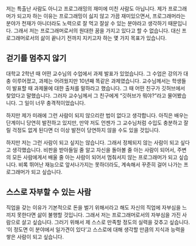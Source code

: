저는 특출난 사람도 아니고 프로그래밍의 재미에 미친 사람도 아닙니다. 제가 프로그래머가 되고자 하는 이유는 프로그래밍이 싫지 않고 가끔 재미있으면서, 프로그래머라는 분야가 천재가 아니더라도 노력으로 잘 먹고 잘살 수 있는 분야라고 생각하기 때문입니다. 그래서 저는 프로그래머로서의 원대한 꿈을 가지고 있다고 할 수 없습니다. 대신 프로그래머로서의 삶이 끝나기 전까지 지키고자 하는 몇 가지 목표가 있습니다.

## 걷기를 멈추지 않기

대학교 2학년 때 어떤 교수님의 수업에서 과제 발표가 있었습니다. 그 수업은 강의가 대충 이루어졌고, 과제는 어려웠지만 10년째 똑같은 과제였습니다. 교수님께서는 학생들이 발표할 때 과제물에 대한 출처를 말하라고 했습니다. 그 때 어떤 친구가 깃허브에서 찾았다고 말했습니다. 그러자 교수님께서 그 친구에게 “깃허브가 뭐야?”라고 물어봤습니다. 그 일이 너무 충격적이었습니다.

하지만 제가 미래에 그런 사람이 되지 않으리란 법이 없다고 생각합니다. 아직은 배우는 단계이니 당연히 발전하고 있지만, 만약 저도 언젠가 그 교수님처럼 수입도 충분하고 잘릴 걱정도 없게 된다면 더 이상 발전이 당연하지 않을 수도 있을 것입니다.

하지만 저는 그런 사람이 되고 싶지는 않습니다. 그래서 정체되지 않는 사람이 되고 싶다고 생각했습니다. 비판을 받아들일 줄 알고 자신을 돌아볼 줄 아는 사람이 되어서, 주변의 모든 사람에게서 배울 줄 아는 사람이 되어서 멈춰서지 않는 프로그래머가 되고 싶습니다. 비록 뛰어난 재능으로 앞서나가지는 못하더라도, 계속해서 꾸준히 걸어 나가는 프로그래머가 되고 싶습니다.

## 스스로 자부할 수 있는 사람

직업을 갖는 이유가 기본적으로 돈을 벌기 위해서라고 해도 자신의 직업에 자부심을 느끼지 못한다면 삶이 불행할 것입니다. 그래서 저는 프로그래머로서의 자부심을 가진 사람으로 살고 싶습니다. 그러기 위해서 제 스스로 만족할 정도의 실력을 갖추고 싶습니다. ‘이 정도면 이 분야에서 일가견이 있다’고 스스로에 대해 생각할 만큼의 지식과 능력을 쌓은 사람이 되고 싶습니다.
